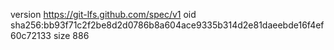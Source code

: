 version https://git-lfs.github.com/spec/v1
oid sha256:bb93f71c2f2be8d2d0786b8a604ace9335b314d2e81daeebde16f4ef60c72133
size 886
